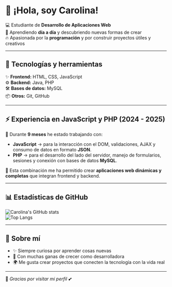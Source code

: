 # 👋 ¡Hola, soy Carolina!

💻 Estudiante de **Desarrollo de Aplicaciones Web**  
🌱 Aprendiendo **día a día** y descubriendo nuevas formas de crear  
🔥 Apasionada por la **programación** y por construir proyectos útiles y creativos  

---

## 🚀 Tecnologías y herramientas

✨ **Frontend:** HTML, CSS, JavaScript  
⚙️ **Backend:** Java, PHP  
🛠️ **Bases de datos:** MySQL  
📦 **Otros:** Git, GitHub  

---

## ⚡ Experiencia en JavaScript y PHP (2024 - 2025)

📅 Durante **9 meses** he estado trabajando con:  
- **JavaScript** → para la interacción con el DOM, validaciones, AJAX y consumo de datos en formato **JSON**.  
- **PHP** → para el desarrollo del lado del servidor, manejo de formularios, sesiones y conexión con bases de datos **MySQL**.  

🌟 Esta combinación me ha permitido crear **aplicaciones web dinámicas y completas** que integran frontend y backend.  

---

## 📊 Estadísticas de GitHub

![Carolina's GitHub stats](https://github-readme-stats.vercel.app/api?username=carolinarmuriel&show_icons=true&theme=radical)  
![Top Langs](https://github-readme-stats.vercel.app/api/top-langs/?username=carolinarmuriel&layout=compact&theme=radical)

---

## 🌟 Sobre mí

- ✨ Siempre curiosa por aprender cosas nuevas  
- 🎯 Con muchas ganas de crecer como desarrolladora  
- 🌍 Me gusta crear proyectos que conecten la tecnología con la vida real  

---

🔗 *Gracias por visitar mi perfil 💕*

